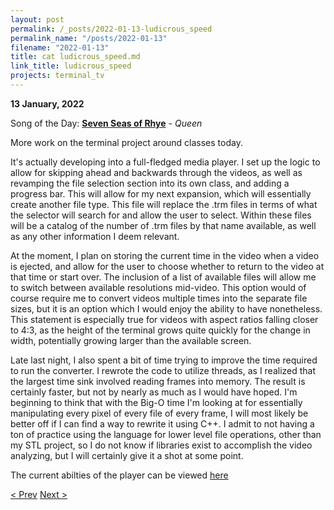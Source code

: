 ```yaml
---
layout: post
permalink: /_posts/2022-01-13-ludicrous_speed
permalink_name: "/posts/2022-01-13"
filename: "2022-01-13"
title: cat ludicrous_speed.md
link_title: ludicrous_speed
projects: terminal_tv
---
```

**13 January, 2022**

Song of the Day: [**Seven Seas of Rhye**](https://youtu.be/FxIo57WURRE) - *Queen*

More work on the terminal project around classes today.

It's actually developing into a full-fledged media player. I set up the logic to allow for skipping ahead and backwards through the videos, as well as revamping the file selection section into its own class, and adding a progress bar. This will allow for my next expansion, which will essentially create another file type. This file will replace the .trm files in terms of what the selector will search for and allow the user to select. Within these files will be a catalog of the number of .trm files by that name available, as well as any other information I deem relevant.

At the moment, I plan on storing the current time in the video when a video is ejected, and allow for the user to choose whether to return to the video at that time or start over. The inclusion of a list of available files will allow me to switch between available resolutions mid-video. This option would of course require me to convert videos multiple times into the separate file sizes, but it is an option which I would enjoy the ability to have nonetheless. This statement is especially true for videos with aspect ratios falling closer to 4:3, as the height of the terminal grows quite quickly for the change in width, potentially growing larger than the available screen.

Late last night, I also spent a bit of time trying to improve the time required to run the converter. I rewrote the code to utilize threads, as I realized that the largest time sink involved reading frames into memory. The result is certainly faster, but not by nearly as much as I would have hoped. I'm beginning to think that with the Big-O time I'm looking at for essentially manipulating every pixel of every file of every frame, I will most likely be better off if I can find a way to rewrite it using C++. I admit to not having a ton of practice using the language for lower level file operations, other than my STL project, so I do not know if libraries exist to accomplish the video analyzing, but I will certainly give it a shot at some point.

The current abilties of the player can be viewed [here](https://youtu.be/HL4_ovnA6oY)

[< Prev](/_posts/2022-01-12-forget_windows)    [Next >](/_posts/2022-01-15-beyond_python)
